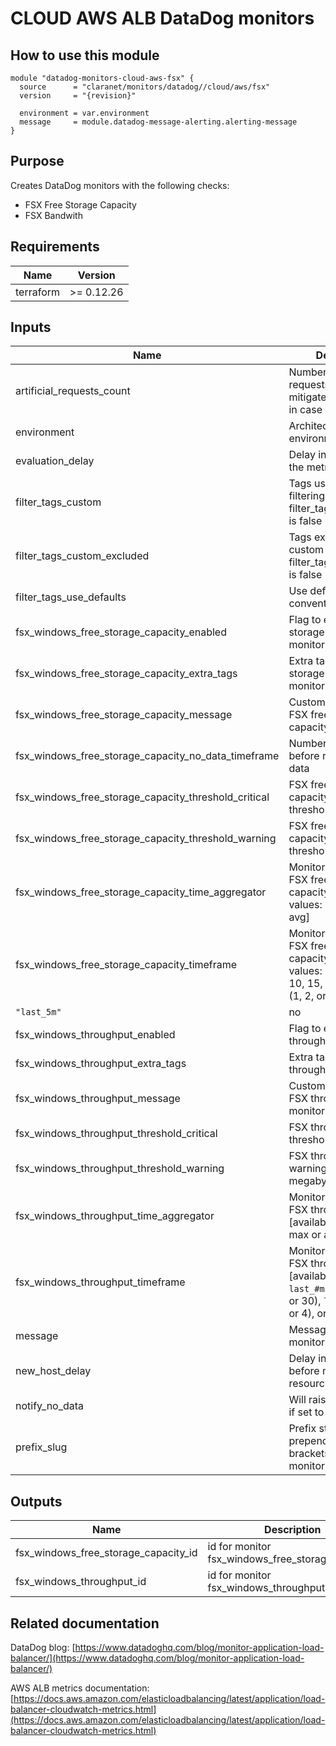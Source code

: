 # CLOUD AWS ALB DataDog monitors

## How to use this module

```hcl
module "datadog-monitors-cloud-aws-fsx" {
  source      = "claranet/monitors/datadog//cloud/aws/fsx"
  version     = "{revision}"

  environment = var.environment
  message     = module.datadog-message-alerting.alerting-message
}

```

## Purpose

Creates DataDog monitors with the following checks:

- FSX Free Storage Capacity
- FSX Bandwith

## Requirements

| Name | Version |
|------|---------|
| terraform | >= 0.12.26 |

## Inputs

| Name | Description | Type | Default | Required |
|------|-------------|------|---------|:--------:|
| artificial\_requests\_count | Number of false requests used to mitigate false positive in case of low trafic | `number` | `5` | no |
| environment | Architecture environment | `string` | n/a | yes |
| evaluation\_delay | Delay in seconds for the metric evaluation | `number` | `900` | no |
| filter\_tags\_custom | Tags used for custom filtering when filter\_tags\_use\_defaults is false | `string` | `"*"` | no |
| filter\_tags\_custom\_excluded | Tags excluded for custom filtering when filter\_tags\_use\_defaults is false | `string` | `""` | no |
| filter\_tags\_use\_defaults | Use default filter tags convention | `string` | `"true"` | no |
| fsx\_windows\_free\_storage\_capacity\_enabled | Flag to enable FSX free storage capacity monitor | `string` | `"true"` | no |
| fsx\_windows\_free\_storage\_capacity\_extra\_tags | Extra tags for FSX free storage capacity monitor | `list(string)` | `[]` | no |
| fsx\_windows\_free\_storage\_capacity\_message | Custom message for FSX free storage capacity monitor | `string` | `""` | no |
| fsx\_windows\_free\_storage\_capacity\_no\_data\_timeframe | Number of minutes before reporting no data | `string` | `10` | no |
| fsx\_windows\_free\_storage\_capacity\_threshold\_critical | FSX free storage capacity critical threshold in gigabytes | `number` | `10` | no |
| fsx\_windows\_free\_storage\_capacity\_threshold\_warning | FSX free storage capacity warning threshold in gigabytes | `number` | `20` | no |
| fsx\_windows\_free\_storage\_capacity\_time\_aggregator | Monitor aggregator for FSX free storage capacity [available values: min, max or avg] | `string` | `"min"` | no |
| fsx\_windows\_free\_storage\_capacity\_timeframe | Monitor timeframe for FSX free storage capacity [available values: `last_#m` (1, 5, 10, 15, or 30), `last_#h` (1, 2, or 4), or `last_1d`] | `string` |
 `"last_5m"` | no |
| fsx\_windows\_throughput\_enabled | Flag to enable FSX throughput monitor | `string` | `"true"` | no |
| fsx\_windows\_throughput\_extra\_tags | Extra tags for FSX throughput monitor | `list(string)` | `[]` | no |
| fsx\_windows\_throughput\_message | Custom message for FSX throughput monitor | `string` | `""` | no |
| fsx\_windows\_throughput\_threshold\_critical | FSX throughput critical threshold in megabytes | `number` | `4` | no |
| fsx\_windows\_throughput\_threshold\_warning | FSX throughput warning threshold in megabytes | `number` | `2` | no |
| fsx\_windows\_throughput\_time\_aggregator | Monitor aggregator for FSX throughput [available values: min, max or avg] | `string` | `"min"` | no |
| fsx\_windows\_throughput\_timeframe | Monitor timeframe for FSX throughput [available values: `last_#m` (1, 5, 10, 15, or 30), `last_#h` (1, 2, or 4), or `last_1d`] | `string` | `"last_5m"` | no |
| message | Message sent when a monitor is triggered | `any` | n/a | yes |
| new\_host\_delay | Delay in seconds before monitor new resource | `number` | `300` | no |
| notify\_no\_data | Will raise no data alert if set to true | `bool` | `true` | no |
| prefix\_slug | Prefix string to prepend between brackets on every monitors names | `string` | `""` | no |

## Outputs

| Name | Description |
|------|-------------|
| fsx\_windows\_free\_storage\_capacity\_id | id for monitor fsx\_windows\_free\_storage\_capacity |
| fsx\_windows\_throughput\_id | id for monitor fsx\_windows\_throughput |


## Related documentation

DataDog blog: [https://www.datadoghq.com/blog/monitor-application-load-balancer/](https://www.datadoghq.com/blog/monitor-application-load-balancer/)

AWS ALB metrics documentation: [https://docs.aws.amazon.com/elasticloadbalancing/latest/application/load-balancer-cloudwatch-metrics.html](https://docs.aws.amazon.com/elasticloadbalancing/latest/application/load-balancer-cloudwatch-metrics.html)
